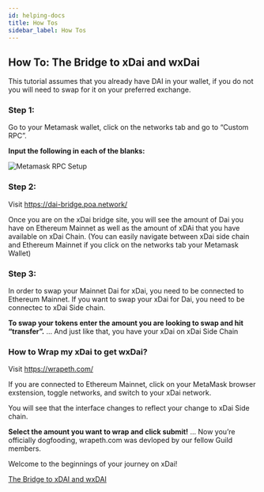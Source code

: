 ```yaml
---
id: helping-docs
title: How Tos
sidebar_label: How Tos
---
```


## How To: The Bridge to xDai and wxDai

This tutorial assumes that you already have DAI in your wallet, if you do not you will need to swap for it on your preferred exchange.

### Step 1:
Go to your Metamask wallet, click on the networks tab and go to “Custom RPC”.

**Input the following in each of the blanks:**

<img src="https://i.imgur.com/vBnGM5N.png" alt="Metamask RPC Setup"/>

### Step 2:
Visit https://dai-bridge.poa.network/

Once you are on the xDai bridge site, you will see the amount of Dai you have on Ethereum Mainnet as well as the amount of xDAi that you have available on xDai Chain. (You can easily navigate between xDai side chain and Ethereum Mainnet if you click on the networks tab your Metamask Wallet)

### Step 3:
In order to swap your Mainnet Dai for xDai, you need to be connected to Ethereum Mainnet. If you want to swap your xDai for Dai, you need to be connectec to xDai Side chain.

**To swap your tokens enter the amount you are looking to swap and hit “transfer”.**
… And just like that, you have your xDai on xDai Side Chain

### How to Wrap my xDai to get wxDai?
Visit https://wrapeth.com/

If you are connected to Ethereum Mainnet, click on your MetaMask browser exstension, toggle networks, and switch to your xDai network.

You will see that the interface changes to reflect your change to xDai Side chain.

**Select the amount you want to wrap and click submit!**
… Now you’re officially dogfooding, wrapeth.com was devloped by our fellow Guild members.

Welcome to the beginnings of your journey on xDai!

[The Bridge to xDAI and wxDAI](https://hackmd.io/lPKC0RPMRQujRn6do3cDUQ?view)
